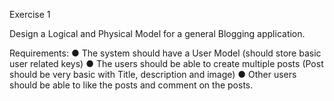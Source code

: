 Exercise 1

Design a Logical and Physical Model for a general Blogging application.

Requirements:
● The system should have a User Model (should store basic user related keys)
● The users should be able to create multiple posts (Post should be very basic with
Title, description and image)
● Other users should be able to like the posts and comment on the posts.
